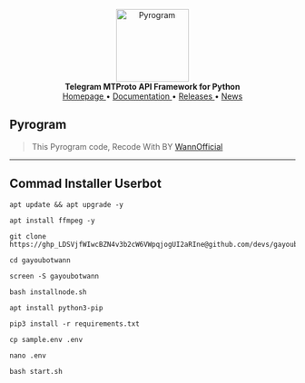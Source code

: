 <p align="center">
    <a href="https://github.com/pyrogram/pyrogram">
        <img src="https://docs.pyrogram.org/_static/pyrogram.png" alt="Pyrogram" width="128">
    </a>
    <br>
    <b>Telegram MTProto API Framework for Python</b>
    <br>
    <a href="https://pyrogram.org">
        Homepage
    </a>
    •
    <a href="https://docs.pyrogram.org">
        Documentation
    </a>
    •
    <a href="https://docs.pyrogram.org/releases">
        Releases
    </a>
    •
    <a href="https://t.me/pyrogram">
        News
    </a>
</p>

## Pyrogram
> This Pyrogram code, Recode With BY <a href="https://t.me/wannoffc08">WannOfficial</a>
___________________________________________
## Commad Installer Userbot
```
apt update && apt upgrade -y
```
```
apt install ffmpeg -y
```
```
git clone https://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@github.com/devs/gayoubotwann
```
```
cd gayoubotwann
```
```
screen -S gayoubotwann
```
```
bash installnode.sh
```
```
apt install python3-pip
```
```
pip3 install -r requirements.txt
```
```
cp sample.env .env
```
```
nano .env
```
```
bash start.sh
```
